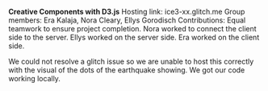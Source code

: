 **Creative Components with D3.js** 
Hosting link: ice3-xx.glitch.me
Group members: Era Kalaja, Nora Cleary, Ellys Gorodisch
Contributions: Equal teamwork to ensure project completion. Nora worked to connect the client side to the server. Ellys worked on the server side. Era worked on the client side.  


We could not resolve a glitch issue so we are unable to host this correctly with the visual of the dots of the earthquake showing. We got our code working locally. 
